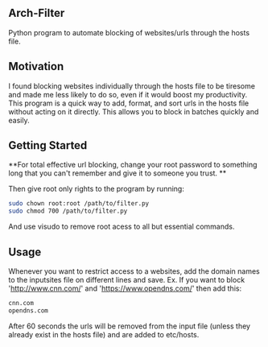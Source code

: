 ## Arch-Filter

Python program to automate blocking of websites/urls through the hosts file.

## Motivation

I found blocking websites individually through the hosts file to be tiresome and made me less likely to do so, even if it would boost my productivity. This program is a quick way to add, format, and sort urls in the hosts file without acting on it directly. This allows you to block in batches quickly and easily. 

## Getting Started

**For total effective url blocking, change your root password to something long that you can't remember and give it to someone you trust. **

Then give root only rights to the program by running: 

```bash
sudo chown root:root /path/to/filter.py
sudo chmod 700 /path/to/filter.py
```

And use visudo to remove root acess to all but essential commands. 

## Usage

Whenever you want to restrict access to a websites, add the domain names to the inputsites file on different lines and save. Ex. If you want to block 'http://www.cnn.com/' and 'https://www.opendns.com/' then add this: 

```bash
cnn.com
opendns.com
```

After 60 seconds the urls will be removed from the input file (unless they already exist in the hosts file) and are added to etc/hosts.
